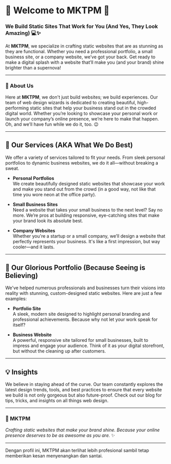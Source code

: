 # 🎉 Welcome to MKTPM 🎉

### We Build Static Sites That Work for You (And Yes, They Look Amazing) 💻✨

At **MKTPM**, we specialize in crafting static websites that are as stunning as they are functional. Whether you need a professional portfolio, a small business site, or a company website, we’ve got your back. Get ready to make a digital splash with a website that’ll make you (and your brand) shine brighter than a supernova!


---

### 🏢 About Us

Here at **MKTPM**, we don't just build websites; we build experiences. Our team of web design wizards is dedicated to creating beautiful, high-performing static sites that help your business stand out in the crowded digital world. Whether you’re looking to showcase your personal work or launch your company’s online presence, we’re here to make that happen. Oh, and we’ll have fun while we do it, too. 😉

---

## 🔧 Our Services (AKA What We Do Best)

We offer a variety of services tailored to fit your needs. From sleek personal portfolios to dynamic business websites, we do it all—without breaking a sweat.

- **Personal Portfolios**  
  We create beautifully designed static websites that showcase your work and make you stand out from the crowd (in a good way, not like that time you wore neon at the office party).

- **Small Business Sites**  
  Need a website that takes your small business to the next level? Say no more. We’re pros at building responsive, eye-catching sites that make your brand look its absolute best.

- **Company Websites**  
  Whether you're a startup or a small company, we’ll design a website that perfectly represents your business. It's like a first impression, but way cooler—and it lasts.

---

## 🎨 Our Glorious Portfolio (Because Seeing is Believing)

We've helped numerous professionals and businesses turn their visions into reality with stunning, custom-designed static websites. Here are just a few examples:

- **Portfolio Site**  
  A sleek, modern site designed to highlight personal branding and professional achievements. Because why not let your work speak for itself?

- **Business Website**  
  A powerful, responsive site tailored for small businesses, built to impress and engage your audience. Think of it as your digital storefront, but without the cleaning up after customers.

---

## 💡 Insights

We believe in staying ahead of the curve. Our team constantly explores the latest design trends, tools, and best practices to ensure that every website we build is not only gorgeous but also future-proof. Check out our blog for tips, tricks, and insights on all things web design.


---

### 🌟 MKTPM  
*Crafting static websites that make your brand shine. Because your online presence deserves to be as awesome as you are.* ✨

---

Dengan profil ini, MKTPM akan terlihat lebih profesional sambil tetap memberikan kesan menyenangkan dan santai.
